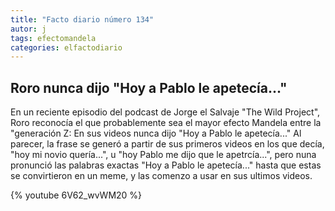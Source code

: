 ```yaml
---
title: "Facto diario número 134"
autor: j
tags: efectomandela
categories: elfactodiario
---
```


## Roro nunca dijo "Hoy a Pablo le apetecía..."

En un reciente episodio del podcast de Jorge el Salvaje "The Wild Project", Roro reconocía el que probablemente sea el mayor efecto Mandela entre la "generación Z: En sus videos nunca dijo "Hoy a Pablo le apetecía..." Al parecer, la frase se generó a partir de sus primeros videos en los que decía, "hoy mi novio quería...", u "hoy Pablo me dijo que le apetrcía...", pero nuna pronunció las palabras exactas "Hoy a Pablo le apetecía..." hasta que estas se convirtieron en un meme, y las comenzo a usar en sus ultimos videos.

{% youtube 6V62_wvWM20 %}
